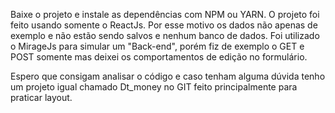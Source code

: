 Baixe o projeto e instale as dependências com NPM ou YARN.
O projeto foi feito usando somente o ReactJs. Por esse motivo os dados não apenas de exemplo e não estão sendo salvos e nenhum banco de dados.
Foi utilizado o MirageJs para simular um "Back-end", porém fiz de exemplo o GET e POST somente mas deixei os comportamentos de edição no formulário.

Espero que consigam analisar o código e caso tenham alguma dúvida tenho um projeto igual chamado Dt_money no GIT feito principalmente para praticar layout.

